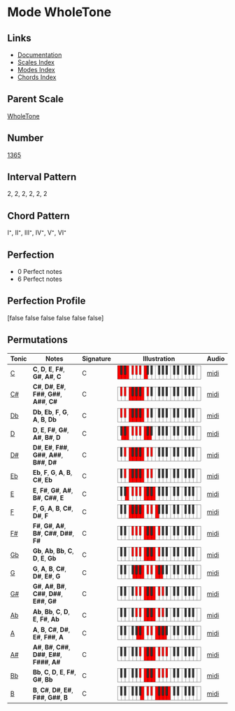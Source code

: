 # Mode WholeTone

## Links

- [Documentation](README.md)
- [Scales Index](Scales.md)
- [Modes Index](Modes.md)
- [Chords Index](Chords.md)

## Parent Scale

[WholeTone](ScaleWholeTone.md)

## Number

[1365](https://ianring.com/musictheory/scales/1365)

## Interval Pattern

2, 2, 2, 2, 2, 2

## Chord Pattern

I⁺, II⁺, III⁺, IV⁺, V⁺, VI⁺

## Perfection

- 0 Perfect notes
- 6 Perfect notes

## Perfection Profile

[false false false false false false]

## Permutations

| Tonic | Notes | Signature | Illustration | Audio |
|-------|-------|-----------|--------------|-------|
| [C](ModeCNaturalWholeTone.md) | **C**, **D**, **E**, **F#**, **G#**, **A#**, **C** | C | ![CNaturalWholeTone](ModeCNaturalWholeTone.png) | [midi](https://github.com/edipermadi/music/blob/main/docs/ModeCNaturalWholeTone.mid?raw=true) |
| [C#](ModeCSharpWholeTone.md) | **C#**, **D#**, **E#**, **F##**, **G##**, **A##**, **C#** | C | ![CSharpWholeTone](ModeCSharpWholeTone.png) | [midi](https://github.com/edipermadi/music/blob/main/docs/ModeCSharpWholeTone.mid?raw=true) |
| [Db](ModeDFlatWholeTone.md) | **Db**, **Eb**, **F**, **G**, **A**, **B**, **Db** | C | ![DFlatWholeTone](ModeDFlatWholeTone.png) | [midi](https://github.com/edipermadi/music/blob/main/docs/ModeDFlatWholeTone.mid?raw=true) |
| [D](ModeDNaturalWholeTone.md) | **D**, **E**, **F#**, **G#**, **A#**, **B#**, **D** | C | ![DNaturalWholeTone](ModeDNaturalWholeTone.png) | [midi](https://github.com/edipermadi/music/blob/main/docs/ModeDNaturalWholeTone.mid?raw=true) |
| [D#](ModeDSharpWholeTone.md) | **D#**, **E#**, **F##**, **G##**, **A##**, **B##**, **D#** | C | ![DSharpWholeTone](ModeDSharpWholeTone.png) | [midi](https://github.com/edipermadi/music/blob/main/docs/ModeDSharpWholeTone.mid?raw=true) |
| [Eb](ModeEFlatWholeTone.md) | **Eb**, **F**, **G**, **A**, **B**, **C#**, **Eb** | C | ![EFlatWholeTone](ModeEFlatWholeTone.png) | [midi](https://github.com/edipermadi/music/blob/main/docs/ModeEFlatWholeTone.mid?raw=true) |
| [E](ModeENaturalWholeTone.md) | **E**, **F#**, **G#**, **A#**, **B#**, **C##**, **E** | C | ![ENaturalWholeTone](ModeENaturalWholeTone.png) | [midi](https://github.com/edipermadi/music/blob/main/docs/ModeENaturalWholeTone.mid?raw=true) |
| [F](ModeFNaturalWholeTone.md) | **F**, **G**, **A**, **B**, **C#**, **D#**, **F** | C | ![FNaturalWholeTone](ModeFNaturalWholeTone.png) | [midi](https://github.com/edipermadi/music/blob/main/docs/ModeFNaturalWholeTone.mid?raw=true) |
| [F#](ModeFSharpWholeTone.md) | **F#**, **G#**, **A#**, **B#**, **C##**, **D##**, **F#** | C | ![FSharpWholeTone](ModeFSharpWholeTone.png) | [midi](https://github.com/edipermadi/music/blob/main/docs/ModeFSharpWholeTone.mid?raw=true) |
| [Gb](ModeGFlatWholeTone.md) | **Gb**, **Ab**, **Bb**, **C**, **D**, **E**, **Gb** | C | ![GFlatWholeTone](ModeGFlatWholeTone.png) | [midi](https://github.com/edipermadi/music/blob/main/docs/ModeGFlatWholeTone.mid?raw=true) |
| [G](ModeGNaturalWholeTone.md) | **G**, **A**, **B**, **C#**, **D#**, **E#**, **G** | C | ![GNaturalWholeTone](ModeGNaturalWholeTone.png) | [midi](https://github.com/edipermadi/music/blob/main/docs/ModeGNaturalWholeTone.mid?raw=true) |
| [G#](ModeGSharpWholeTone.md) | **G#**, **A#**, **B#**, **C##**, **D##**, **E##**, **G#** | C | ![GSharpWholeTone](ModeGSharpWholeTone.png) | [midi](https://github.com/edipermadi/music/blob/main/docs/ModeGSharpWholeTone.mid?raw=true) |
| [Ab](ModeAFlatWholeTone.md) | **Ab**, **Bb**, **C**, **D**, **E**, **F#**, **Ab** | C | ![AFlatWholeTone](ModeAFlatWholeTone.png) | [midi](https://github.com/edipermadi/music/blob/main/docs/ModeAFlatWholeTone.mid?raw=true) |
| [A](ModeANaturalWholeTone.md) | **A**, **B**, **C#**, **D#**, **E#**, **F##**, **A** | C | ![ANaturalWholeTone](ModeANaturalWholeTone.png) | [midi](https://github.com/edipermadi/music/blob/main/docs/ModeANaturalWholeTone.mid?raw=true) |
| [A#](ModeASharpWholeTone.md) | **A#**, **B#**, **C##**, **D##**, **E##**, **F###**, **A#** | C | ![ASharpWholeTone](ModeASharpWholeTone.png) | [midi](https://github.com/edipermadi/music/blob/main/docs/ModeASharpWholeTone.mid?raw=true) |
| [Bb](ModeBFlatWholeTone.md) | **Bb**, **C**, **D**, **E**, **F#**, **G#**, **Bb** | C | ![BFlatWholeTone](ModeBFlatWholeTone.png) | [midi](https://github.com/edipermadi/music/blob/main/docs/ModeBFlatWholeTone.mid?raw=true) |
| [B](ModeBNaturalWholeTone.md) | **B**, **C#**, **D#**, **E#**, **F##**, **G##**, **B** | C | ![BNaturalWholeTone](ModeBNaturalWholeTone.png) | [midi](https://github.com/edipermadi/music/blob/main/docs/ModeBNaturalWholeTone.mid?raw=true) |
